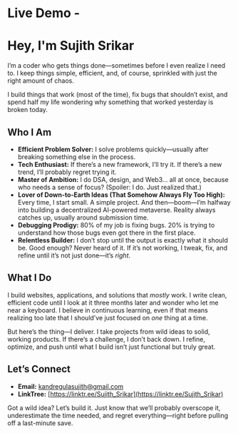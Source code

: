 # Live Demo -

# Hey, I'm Sujith Srikar  

I’m a coder who gets things done—sometimes before I even realize I need to. I keep things simple, efficient, and, of course, sprinkled with just the right amount of chaos.  

I build things that work (most of the time), fix bugs that shouldn’t exist, and spend half my life wondering why something that worked yesterday is broken today.  

## Who I Am  

- **Efficient Problem Solver:** I solve problems quickly—usually after breaking something else in the process.  
- **Tech Enthusiast:** If there’s a new framework, I’ll try it. If there’s a new trend, I’ll probably regret trying it.  
- **Master of Ambition:** I do DSA, design, and Web3… all at once, because who needs a sense of focus? (Spoiler: I do. Just realized that.)  
- **Lover of Down-to-Earth Ideas (That Somehow Always Fly Too High):** Every time, I start small. A simple project. And then—boom—I’m halfway into building a decentralized AI-powered metaverse. Reality always catches up, usually around submission time.  
- **Debugging Prodigy:** 80% of my job is fixing bugs. 20% is trying to understand how those bugs even got there in the first place.  
- **Relentless Builder:** I don’t stop until the output is exactly what it should be. Good enough? Never heard of it. If it’s not working, I tweak, fix, and refine until it’s not just done—it’s *right*.  

## What I Do  

I build websites, applications, and solutions that *mostly* work. I write clean, efficient code until I look at it three months later and wonder who let me near a keyboard. I believe in continuous learning, even if that means realizing too late that I should’ve just focused on *one* thing at a time.  

But here’s the thing—I deliver. I take projects from wild ideas to solid, working products. If there’s a challenge, I don’t back down. I refine, optimize, and push until what I build isn’t just functional but truly great.  

## Let’s Connect  

- **Email:** [kandregulasujith@gmail.com](mailto:kandregulasujith@gmail.com)  
- **LinkTree:** [https://linktr.ee/Sujith_Srikar](https://linktr.ee/Sujith_Srikar)  

Got a wild idea? Let’s build it. Just know that we’ll probably overscope it, underestimate the time needed, and regret everything—right before pulling off a last-minute save.  